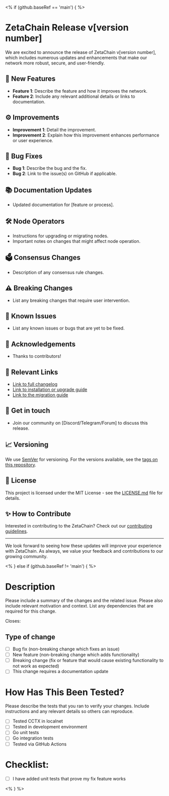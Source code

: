 <% if (github.baseRef == 'main') { %>

# ZetaChain Release v[version number]

We are excited to announce the release of ZetaChain v[version number], which includes numerous updates and enhancements that make our network more robust, secure, and user-friendly.

## 🚀 New Features
- **Feature 1**: Describe the feature and how it improves the network.
- **Feature 2**: Include any relevant additional details or links to documentation.

## ⚙️ Improvements
- **Improvement 1**: Detail the improvement.
- **Improvement 2**: Explain how this improvement enhances performance or user experience.

## 🐞 Bug Fixes
- **Bug 1**: Describe the bug and the fix.
- **Bug 2**: Link to the issue(s) on GitHub if applicable.

## 📚 Documentation Updates
- Updated documentation for [feature or process].

## 🛠️ Node Operators
- Instructions for upgrading or migrating nodes.
- Important notes on changes that might affect node operation.

## 🗳️ Consensus Changes
- Description of any consensus rule changes.

## ⚠️ Breaking Changes
- List any breaking changes that require user intervention.

## 🧪 Known Issues
- List any known issues or bugs that are yet to be fixed.

## 🙏 Acknowledgements
- Thanks to contributors!

## 🔗 Relevant Links
- [Link to full changelog](#)
- [Link to installation or upgrade guide](#)
- [Link to the migration guide](#)

## 💬 Get in touch
- Join our community on [Discord/Telegram/Forum] to discuss this release.

## 📈 Versioning
We use [SemVer](http://semver.org/) for versioning. For the versions available, see the [tags on this repository](#).

## 📜 License
This project is licensed under the MIT License - see the [LICENSE.md](https://raw.githubusercontent.com/zeta-chain/node/develop/LICENSE) file for details.

## ✨ How to Contribute
Interested in contributing to the ZetaChain? Check out our [contributing guidelines](#).

---

We look forward to seeing how these updates will improve your experience with ZetaChain. As always, we value your feedback and contributions to our growing community.

<% } else if (github.baseRef != 'main') { %>

# Description

Please include a summary of the changes and the related issue. Please also include relevant motivation and context. List any dependencies that are required for this change.

Closes: <PD-XXXX>

## Type of change

- [ ] Bug fix (non-breaking change which fixes an issue)
- [ ] New feature (non-breaking change which adds functionality)
- [ ] Breaking change (fix or feature that would cause existing functionality to not work as expected)
- [ ] This change requires a documentation update

# How Has This Been Tested?

Please describe the tests that you ran to verify your changes. Include instructions and any relevant details so others can reproduce. 

- [ ] Tested CCTX in localnet
- [ ] Tested in development environment
- [ ] Go unit tests
- [ ] Go integration tests
- [ ] Tested via GitHub Actions 

# Checklist:

- [ ] I have added unit tests that prove my fix feature works

<% } %>
